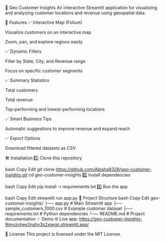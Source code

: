 📍 Geo Customer Insights
An interactive Streamlit application for visualizing and analyzing customer locations and revenue using geospatial data.

🚀 Features
✅ Interactive Map (Folium)

Visualize customers on an interactive map

Zoom, pan, and explore regions easily

✅ Dynamic Filters

Filter by State, City, and Revenue range

Focus on specific customer segments

✅ Summary Statistics

Total customers

Total revenue

Top-performing and lowest-performing locations

✅ Smart Business Tips

Automatic suggestions to improve revenue and expand reach

✅ Export Options

Download filtered datasets as CSV

🛠️ Installation
1️⃣ Clone this repository

bash
Copy
Edit
git clone https://github.com/Abisha9328/geo-customer-insights.git
cd geo-customer-insights
2️⃣ Install dependencies

bash
Copy
Edit
pip install -r requirements.txt
3️⃣ Run the app

bash
Copy
Edit
streamlit run app.py
📁 Project Structure
bash
Copy
Edit
geo-customer-insights/
├── app.py                    # Main Streamlit app
├── sample_customers_1000.csv # Example customer dataset
├── requirements.txt          # Python dependencies
└── README.md                 # Project documentation
✨ Demo
🌐 Live app:
https://geo-customer-insights-9imvzvhee2nahy3s2xiwgn.streamlit.app/

📄 License
This project is licensed under the MIT License.
